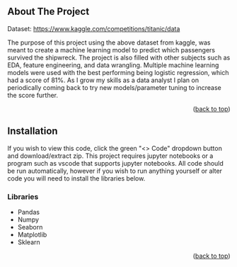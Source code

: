 

<!-- ABOUT THE PROJECT -->
## About The Project
Dataset: https://www.kaggle.com/competitions/titanic/data

The purpose of this project using the above dataset from kaggle, was meant to create a machine learning model to predict which passengers survived the shipwreck. The project is also filled with other subjects such as EDA, feature engineering, and data wrangling. Multiple machine learning models were used with the best performing being logistic regression, which had a score of 81%. As I grow my skills as a data analyst I plan on periodically coming back to try new models/parameter tuning to increase the score further.




<p align="right">(<a href="#readme-top">back to top</a>)</p>



<!-- GETTING STARTED -->
## Installation

If you wish to view this code, click the green "<> Code" dropdown button and download/extract zip. This project requires jupyter notebooks or a program such as vscode that supports jupyter notebooks. All code should be run automatically, however if you wish to run anything yourself or alter code you will need to install the libraries below.

### Libraries

* Pandas
* Numpy
* Seaborn
* Matplotlib
* Sklearn



<p align="right">(<a href="#readme-top">back to top</a>)</p>




